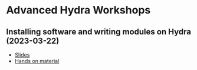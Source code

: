 # Advanced Hydra Workshops

## Installing software and writing modules on Hydra (2023-03-22)
- [Slides](sw+modules_intro_slides.pdf)
- [Hands on material](sw+modules.md)


